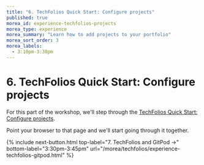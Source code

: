 ```yaml
---
title: "6. TechFolios Quick Start: Configure projects"
published: true
morea_id: experience-techfolios-projects
morea_type: experience
morea_summary: "Learn how to add projects to your portfolio"
morea_sort_order: 3
morea_labels:
  - 3:10pm-3:30pm
---
```


# 6. TechFolios Quick Start: Configure projects

For this part of the workshop, we'll step through the [TechFolios Quick Start: Configure projects](https://techfolios.github.io/docs/quick-start/configure-projects). 

Point your browser to that page and we'll start going through it together.

{% include next-button.html
top-label="7. TechFolios and GitPod ->"
bottom-label="3:30pm-3:45pm"
url="/morea/techfolios/experience-techfolios-gitpod.html" %}
